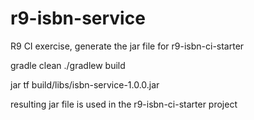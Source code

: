 # r9-isbn-service
R9 CI exercise, generate the jar file for r9-isbn-ci-starter

gradle clean
./gradlew build

jar tf build/libs/isbn-service-1.0.0.jar

resulting jar file is used in the r9-isbn-ci-starter project
